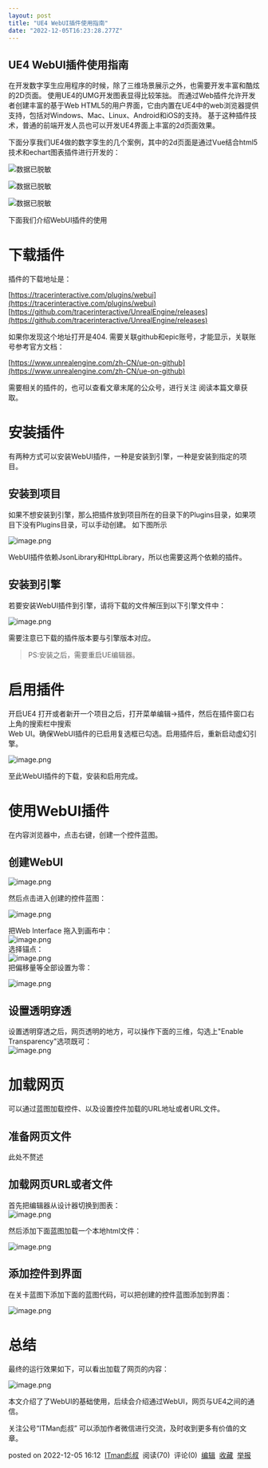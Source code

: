 ```yaml
---
layout: post
title: "UE4 WebUI插件使用指南"
date: "2022-12-05T16:23:28.277Z"
---
```

UE4 WebUI插件使用指南
---------------

在开发数字孪生应用程序的时候，除了三维场景展示之外，也需要开发丰富和酷炫的2D页面。 使用UE4的UMG开发图表显得比较笨拙。 而通过Web插件允许开发者创建丰富的基于Web HTML5的用户界面，它由内置在UE4中的web浏览器提供支持，包括对Windows、Mac、Linux、Android和iOS的支持。 基于这种插件技术，普通的前端开发人员也可以开发UE4界面上丰富的2d页面效果。

下面分享我们UE4做的数字孪生的几个案例，其中的2d页面是通过Vue结合html5技术和echart图表插件进行开发的：

![数据已脱敏](https://p9-juejin.byteimg.com/tos-cn-i-k3u1fbpfcp/7bdeb7fdb99d478898dfbf66fb0d96e8~tplv-k3u1fbpfcp-watermark.image?)

![数据已脱敏](https://p1-juejin.byteimg.com/tos-cn-i-k3u1fbpfcp/57142677c04d467bac4330e35d1b0dda~tplv-k3u1fbpfcp-watermark.image?)

![数据已脱敏](https://p1-juejin.byteimg.com/tos-cn-i-k3u1fbpfcp/e2d41e68f7e6441382320823f561ddf6~tplv-k3u1fbpfcp-watermark.image?)

下面我们介绍WebUI插件的使用

下载插件
====

插件的下载地址是：

[https://tracerinteractive.com/plugins/webui](https://tracerinteractive.com/plugins/webui)  
[https://github.com/tracerinteractive/UnrealEngine/releases](https://github.com/tracerinteractive/UnrealEngine/releases)

如果你发现这个地址打开是404. 需要关联github和epic账号，才能显示，关联账号参考官方文档：

[https://www.unrealengine.com/zh-CN/ue-on-github](https://www.unrealengine.com/zh-CN/ue-on-github)

需要相关的插件的，也可以查看文章末尾的公众号，进行关注 阅读本篇文章获取。

安装插件
====

有两种方式可以安装WebUI插件，一种是安装到引擎，一种是安装到指定的项目。

安装到项目
-----

如果不想安装到引擎，那么把插件放到项目所在的目录下的Plugins目录，如果项目下没有Plugins目录，可以手动创建。 如下图所示

![image.png](https://p1-juejin.byteimg.com/tos-cn-i-k3u1fbpfcp/9ff3e993725f41638b7a499f5c25cd4b~tplv-k3u1fbpfcp-watermark.image?)

WebUI插件依赖JsonLibrary和HttpLibrary，所以也需要这两个依赖的插件。

安装到引擎
-----

若要安装WebUI插件到引擎，请将下载的文件解压到以下引擎文件中：

![image.png](https://p3-juejin.byteimg.com/tos-cn-i-k3u1fbpfcp/1750b48aa9f347b9a80173aed6789d16~tplv-k3u1fbpfcp-watermark.image?)

需要注意已下载的插件版本要与引擎版本对应。

> PS:安装之后，需要重启UE编辑器。

启用插件
====

开启UE4 打开或者新开一个项目之后，打开菜单编辑->插件，然后在插件窗口右上角的搜索栏中搜索  
Web UI。确保WebUI插件的已启用复选框已勾选。启用插件后，重新启动虚幻引擎。

![image.png](https://p6-juejin.byteimg.com/tos-cn-i-k3u1fbpfcp/bf25d0a2b17349dd8b1d3018f07f3f4b~tplv-k3u1fbpfcp-watermark.image?)

至此WebUI插件的下载，安装和启用完成。

使用WebUI插件
=========

在内容浏览器中，点击右键，创建一个控件蓝图。

创建WebUI
-------

![image.png](https://p9-juejin.byteimg.com/tos-cn-i-k3u1fbpfcp/9e7efa98382244db8d790f8bf519dd82~tplv-k3u1fbpfcp-watermark.image?)

然后点击进入创建的控件蓝图：

![image.png](https://p6-juejin.byteimg.com/tos-cn-i-k3u1fbpfcp/2591387f27d34182bc2422605725dc58~tplv-k3u1fbpfcp-watermark.image?)

把Web Interface 拖入到画布中：  
![image.png](https://p3-juejin.byteimg.com/tos-cn-i-k3u1fbpfcp/990c4bbf1cea463fa28cda494c5e5c91~tplv-k3u1fbpfcp-watermark.image?)  
选择锚点：  
![image.png](https://p9-juejin.byteimg.com/tos-cn-i-k3u1fbpfcp/6814b9784f5f453cb673ff7649331813~tplv-k3u1fbpfcp-watermark.image?)  
把偏移量等全部设置为零：

![image.png](https://p3-juejin.byteimg.com/tos-cn-i-k3u1fbpfcp/5f4558da3cee4491915d5255833f7222~tplv-k3u1fbpfcp-watermark.image?)

设置透明穿透
------

设置透明穿透之后，网页透明的地方，可以操作下面的三维，勾选上"Enable Transparency"选项既可：  
![image.png](https://p9-juejin.byteimg.com/tos-cn-i-k3u1fbpfcp/11d735fb967a4226811232e9acd43de6~tplv-k3u1fbpfcp-watermark.image?)

加载网页
====

可以通过蓝图加载控件、以及设置控件加载的URL地址或者URL文件。

准备网页文件
------

此处不赘述

加载网页URL或者文件
-----------

首先把编辑器从设计器切换到图表：  
![image.png](https://p6-juejin.byteimg.com/tos-cn-i-k3u1fbpfcp/7ef40c7be1b14366b8cc42cdf44d319d~tplv-k3u1fbpfcp-watermark.image?)

然后添加下面蓝图加载一个本地html文件：

![image.png](https://p3-juejin.byteimg.com/tos-cn-i-k3u1fbpfcp/3591611a84794d47b2c509bdfb61214d~tplv-k3u1fbpfcp-watermark.image?)

添加控件到界面
-------

在关卡蓝图下添加下面的蓝图代码，可以把创建的控件蓝图添加到界面：

![image.png](https://p3-juejin.byteimg.com/tos-cn-i-k3u1fbpfcp/eda9508621fd4035973d2d03bea4325d~tplv-k3u1fbpfcp-watermark.image?)

总结
==

最终的运行效果如下，可以看出加载了网页的内容：

![image.png](https://p9-juejin.byteimg.com/tos-cn-i-k3u1fbpfcp/0d570c40e44146899e7298039741922b~tplv-k3u1fbpfcp-watermark.image?)

本文介绍了了WebUI的基础使用，后续会介绍通过WebUI，网页与UE4之间的通信。

关注公号“ITMan彪叔” 可以添加作者微信进行交流，及时收到更多有价值的文章。

posted on 2022-12-05 16:12  [ITman彪叔](https://www.cnblogs.com/flyfox1982/)  阅读(70)  评论(0)  [编辑](https://i.cnblogs.com/EditPosts.aspx?postid=16952617)  [收藏](javascript:void(0))  [举报](javascript:void(0))